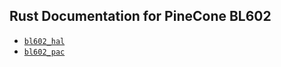 ##  Rust Documentation for PineCone BL602

-   [`bl602_hal`](bl602_hal)
-   [`bl602_pac`](bl602_pac)
